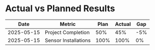 # Actual vs Planned Results

| Date     | Metric              | Plan | Actual | Gap |
|----------|---------------------|------|--------|-----|
| 2025-05-15 | Project Completion | 50%  | 45%    | -5% |
| 2025-05-15 | Sensor Installations | 100% | 100%  | 0% |

